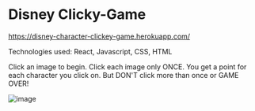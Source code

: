 # Disney Clicky-Game

https://disney-character-clickey-game.herokuapp.com/

Technologies used: React, Javascript, CSS, HTML

Click an image to begin. Click each image only ONCE. You get a point for each character you click on. But DON'T click more than once or GAME OVER!

![image](https://user-images.githubusercontent.com/47279070/64492080-efd40b80-d23d-11e9-826a-c764071109c9.png)
